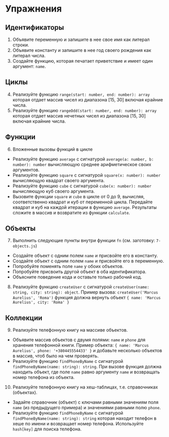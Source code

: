# Упражнения

## Идентификаторы

1. Объявите переменную и запишите в нее свое имя как литерал строки.
2. Объявите константу и запишите в нее год своего рождения как литерал числа.
3. Создайте функцию, которая печатает приветствие и имеет один аргумент: `name`.

## Циклы

4. Реализуйте функцию `range(start: number, end: number): array` которая отдает
массив чисел из диапазона [15, 30] включая крайние числа.
5. Реализуйте функцию `rangeOdd(start: number, end: number): array` которая
отдает массив нечетных чисел из диапазона [15, 30] включая крайние числа.

## Функции

6. Вложенные вызовы функций в цикле
- Реализуйте функцию `average` с сигнатурой
`average(a: number, b: number): number` вычисляющую среднее арифметическое своих
аргументов.
- Реализуйте функцию `square` с сигнатурой `square(x: number): number`
вычисляющую квадрат своего аргумента.
- Реализуйте функцию `cube` с сигнатурой `cube(x: number): number`
вычисляющую куб своего аргумента.
- Вызовите функции `square` и `cube` в цикле от 0 до 9, вычисляя, соответственно
квадрат и куб от переменной цикла. Передайте квадрат и куб на каждой итерации в
функцию `average`. Результаты сложите в массив и возвратите из функции
`calculate`.

## Объекты

7. Выполнить следующие пункты внутри функции `fn` (см. заготовку: `7-objects.js`)
- Создайте объект с одним полем `name` и присвойте его в константу.
- Создайте объект с одним полем `name` и присвойте его в переменную.
- Попробуйте поменять поле `name` у обоих объектов.
- Попробуйте присвоить другой объект в оба идентификатора.
- Объясните поведение кода и оставьте только рабочий код.
8. Реализуйте функцию `createUser` с сигнатурой
`createUser(name: string, city: string): object`. Пример вызова:
`createUser('Marcus Aurelius', 'Roma')` функция должна вернуть объект
`{ name: 'Marcus Aurelius', city: 'Roma' }`

## Коллекции

9. Реализуйте телефонную книгу на массиве объектов.
- Объявите массив объектов с двумя полями: `name` и `phone` для хранения
телефонной книги. Пример объекта:
`{ name: 'Marcus Aurelius', phone: '+380445554433' }` и добавьте несколько
объектов в массив, чтоб было на чем проверять.
- Реализуйте функцию `findPhoneByName` с сигнатурой
`findPhoneByName(name: string): string`. При вызове функция должна находить
объект, где поле `name` равно аргументу `name` и возвращать номер телефона из
объекта.

10. Реализуйте телефонную книгу на хеш-таблицах, т.е. справочниках (объектах).
- Задайте справочник (объект) с ключами равными значениям поля `name` (из
предыдущего примера) и значениями равными полю `phone`.
- Реализуйте функцию `findPhoneByName` с сигнатурой
`findPhoneByName(name: string): string` которая находит телефон в хеше по имени
и возвращает номер телефона. Используйте `hash[key]` для поиска телефона.
